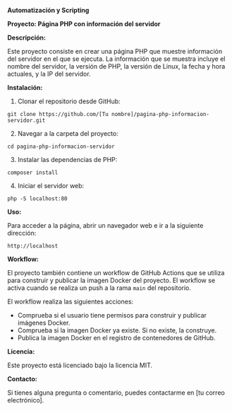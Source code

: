 **Automatización y Scripting**

**Proyecto: Página PHP con información del servidor**

**Descripción:**

Este proyecto consiste en crear una página PHP que muestre información del servidor en el que se ejecuta. La información que se muestra incluye el nombre del servidor, la versión de PHP, la versión de Linux, la fecha y hora actuales, y la IP del servidor.

**Instalación:**

1. Clonar el repositorio desde GitHub:

```
git clone https://github.com/[Tu nombre]/pagina-php-informacion-servidor.git
```

2. Navegar a la carpeta del proyecto:

```
cd pagina-php-informacion-servidor
```

3. Instalar las dependencias de PHP:

```
composer install
```

4. Iniciar el servidor web:

```
php -S localhost:80
```

**Uso:**

Para acceder a la página, abrir un navegador web e ir a la siguiente dirección:

```
http://localhost
```

**Workflow:**

El proyecto también contiene un workflow de GitHub Actions que se utiliza para construir y publicar la imagen Docker del proyecto. El workflow se activa cuando se realiza un push a la rama `main` del repositorio.

El workflow realiza las siguientes acciones:

* Comprueba si el usuario tiene permisos para construir y publicar imágenes Docker.
* Comprueba si la imagen Docker ya existe. Si no existe, la construye.
* Publica la imagen Docker en el registro de contenedores de GitHub.

**Licencia:**

Este proyecto está licenciado bajo la licencia MIT.

**Contacto:**

Si tienes alguna pregunta o comentario, puedes contactarme en [tu correo electrónico].